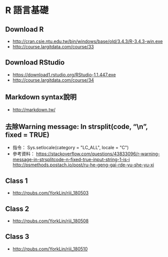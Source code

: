 ﻿# R 語言基礎

## Download R
- http://cran.csie.ntu.edu.tw/bin/windows/base/old/3.4.3/R-3.4.3-win.exe
- http://course.largitdata.com/course/33

## Download RStudio
- https://download1.rstudio.org/RStudio-1.1.447.exe 
- http://course.largitdata.com/course/34

## Markdown syntax說明
- http://markdown.tw/

## 去除Warning message: In strsplit(code, “\n”, fixed = TRUE)
- 指令： Sys.setlocale(category = "LC_ALL", locale = "C")
- 參考資料： 
    https://stackoverflow.com/questions/43833096/r-warning-message-in-strsplitcode-n-fixed-true-input-string-1-is-i
    http://psmethods.postach.io/post/ru-he-geng-gai-rde-yu-she-yu-xi

## Class 1 
- http://rpubs.com/YorkLin/riii_180503 
## Class 2 
- http://rpubs.com/YorkLin/riii_180508
## Class 3 
- http://rpubs.com/YorkLin/riii_180510
